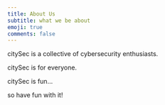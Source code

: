 ```yaml
---
title: About Us
subtitle: what we be about
emoji: true
comments: false
---
```


citySec is a collective of cybersecurity enthusiasts.

citySec is for everyone.

citySec is fun...

so have fun with it!
